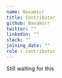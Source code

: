 ```yaml
---
name: Navamicr
title: Contributor
github: Navamicr
twitter: ""
linkedin: ""
slack: ""
joining_date: ""
role : contributor
---
```


Still waiting for this
